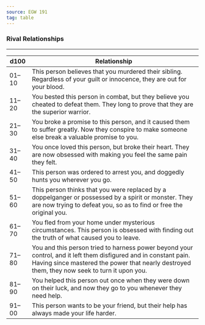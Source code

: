 ```yaml
---
source: EGW 191
tag: table
---
```


### Rival Relationships
---
|d100|Relationship|
|----|------------|
|01–10|This person believes that you murdered their sibling. Regardless of your guilt or innocence, they are out for your blood.|
|11–20|You bested this person in combat, but they believe you cheated to defeat them. They long to prove that they are the superior warrior.|
|21–30|You broke a promise to this person, and it caused them to suffer greatly. Now they conspire to make someone else break a valuable promise to you.|
|31–40|You once loved this person, but broke their heart. They are now obsessed with making you feel the same pain they felt.|
|41–50|This person was ordered to arrest you, and doggedly hunts you wherever you go.|
|51–60|This person thinks that you were replaced by a doppelganger or possessed by a spirit or monster. They are now trying to defeat you, so as to find or free the original you.|
|61–70|You fled from your home under mysterious circumstances. This person is obsessed with finding out the truth of what caused you to leave.|
|71–80|You and this person tried to harness power beyond your control, and it left them disfigured and in constant pain. Having since mastered the power that nearly destroyed them, they now seek to turn it upon you.|
|81–90|You helped this person out once when they were down on their luck, and now they go to you whenever they need help.|
|91–00|This person wants to be your friend, but their help has always made your life harder.|
